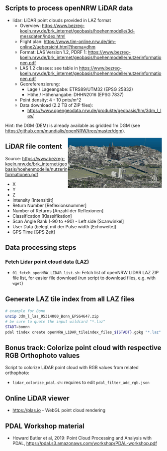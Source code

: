 ## Scripts to process openNRW LiDAR data

 * lidar: LiDAR point clouds provided in LAZ format
     * Overview: https://www.bezreg-koeln.nrw.de/brk_internet/geobasis/hoehenmodelle/3d-messdaten/index.html
     * Flight plan: https://www.tim-online.nrw.de/tim-online2/uebersicht.html?thema=dhm
     * Format: LAS Version 1.2, PDRF 1: https://www.bezreg-koeln.nrw.de/brk_internet/geobasis/hoehenmodelle/nutzerinformationen.pdf
     * LAS 1.2 classes: see table in https://www.bezreg-koeln.nrw.de/brk_internet/geobasis/hoehenmodelle/nutzerinformationen.pdf
     * Georeferenzierung:
         * Lage / Lageangabe: ETRS89/UTM32 (EPSG 25832)
         * Höhe / Höhenangabe: DHHN2016 (EPSG 7837)
     * Point density: 4 - 10 pnts/m^2
     * Data download (2.2 TB of ZIP files):
         * https://www.opengeodata.nrw.de/produkte/geobasis/hm/3dm_l_las/

Hint: the DGM (DEM) is already available as gridded 1m DGM (see https://github.com/mundialis/openNRW/tree/master/dgm).

<img src="opennrw_lidar_colorized_koeln_3D.png" width="60%" align="right"></a>


## LiDAR file content

Source: https://www.bezreg-koeln.nrw.de/brk_internet/geobasis/hoehenmodelle/nutzerinformationen.pdf

 * X
 * Y
 * Z
 * Intensity [Intensität]
 * Return Number [Reflexionsnummer]
 * Number of Returns [Anzahl der Reflexionen]
 * Classification [Klassifikation]
 * Scan Angle Rank (-90 to +90) - Left side [Scanwinkel]
 * User Data (belegt mit der Pulse width [Echoweite])
 * GPS Time [GPS Zeit]

## Data processing steps

### Fetch Lidar point cloud data (LAZ)

 * `01_fetch_openNRW_LIDAR_list.sh`: Fetch list of openNRW LIDAR LAZ ZIP file list, for easier file download (run script to download files, e.g. with `wget`)

## Generate LAZ tile index from all LAZ files

```bash
# example for Bonn
unzip 3dm_l_las_05314000_Bonn_EPSG4647.zip
# be sure to quote the input wildcard "*.laz"
STADT=bonnn
pdal tindex create openNRW_LiDAR_tileindex_files_${STADT}.gpkg "*.laz" -f GPKG --lyr_name "openNRW_${STADT}" --t_srs "EPSG:25832"
```

## Bonus track: Colorize point cloud with respective RGB Orthophoto values

Script to colorize LiDAR point cloud with RGB values from related orthophoto:

 * `lidar_colorize_pdal.sh`: requires to edit `pdal_filter_add_rgb.json`

## Online LiDAR viewer

 * https://plas.io - WebGL point cloud rendering

## PDAL Workshop material

 * Howard Butler et al, 2019: Point Cloud Processing and Analysis with PDAL, https://pdal.s3.amazonaws.com/workshop/PDAL-workshop.pdf
